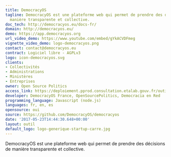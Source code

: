 ```yaml
---
title: DemocracyOS
tagline: DemocracyOS est une plateforme web qui permet de prendre des décisions de
  manière transparente et collective.
doc_tech: http://democracyos.eu/docs-fr/
domain: http://democracyos.eu/
demo: https://app.democracyos.org
url_video_demo: https://www.youtube.com/embed/gYkACVDFmeg
vignette_video_demo: logo-democracyos.png
contact: contact@democracyos.eu
contract: Logiciel libre - AGPLv3
logo: icon-democracyos.svg
clients:
- Collectivités
- Administrations
- Ministères
- Entreprises
owner: Open Source Politics
access_link: https://deploiement.pprod.consultation.etalab.gouv.fr/outils/democracyos
developer: DemocracyOS France, OpenSourcePolitics, Democracia en Red
programming_language: Javascript (node.js)
languages: fr, en, es
opensource: oui
source: https://github.com/DemocracyOS/democracyos
date: '2017-05-23T14:44:30.648+00:00'
layout: outil
default_logo: logo-generique-startup-carre.jpg
---
```

DemocracyOS est une plateforme web qui permet de prendre des décisions de manière transparente et collective.
